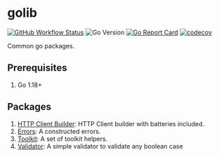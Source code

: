 # golib

[![GitHub Workflow Status](https://img.shields.io/github/workflow/status/ardikabs/golib/CI?style=flat-square)](https://github.com/ardikabs/golib/actions?query=workflow%3ACI)
![Go Version](https://img.shields.io/badge/go%20version-%3E=1.18-61CFDD.svg?style=flat-square)
[![Go Report Card](https://goreportcard.com/badge/github.com/ardikabs/golib?style=flat-square)](https://goreportcard.com/report/github.com/ardikabs/golib)
[![codecov](https://codecov.io/gh/ardikabs/golib/branch/master/graph/badge.svg)](https://codecov.io/gh/ardikabs/golib)

Common go packages.

## Prerequisites

1. Go 1.18+

## Packages

1. [HTTP Client Builder](./httpc): HTTP Client builder with batteries included.
2. [Errors](./errs): A constructed errors.
3. [Toolkit](./tool): A set of toolkit helpers.
4. [Validator](./validator): A simple validator to validate any boolean case
